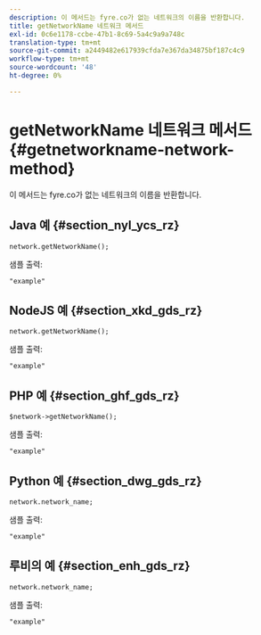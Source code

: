 ```yaml
---
description: 이 메서드는 fyre.co가 없는 네트워크의 이름을 반환합니다.
title: getNetworkName 네트워크 메서드
exl-id: 0c6e1178-ccbe-47b1-8c69-5a4c9a9a748c
translation-type: tm+mt
source-git-commit: a2449482e617939cfda7e367da34875bf187c4c9
workflow-type: tm+mt
source-wordcount: '48'
ht-degree: 0%

---
```


# getNetworkName 네트워크 메서드{#getnetworkname-network-method}

이 메서드는 fyre.co가 없는 네트워크의 이름을 반환합니다.

## Java 예 {#section_nyl_ycs_rz}

```
network.getNetworkName();
```

샘플 출력:

```
"example" 
```

## NodeJS 예 {#section_xkd_gds_rz}

```
network.getNetworkName();
```

샘플 출력:

```
"example" 
```

## PHP 예 {#section_ghf_gds_rz}

```
$network->getNetworkName(); 
```

샘플 출력:

```
"example" 
```

## Python 예 {#section_dwg_gds_rz}

```
network.network_name; 
```

샘플 출력:

```
"example" 
```

## 루비의 예 {#section_enh_gds_rz}

```
network.network_name; 
```

샘플 출력:

```
"example" 
```
